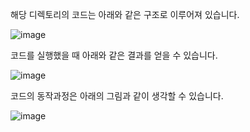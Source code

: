 



해당 디렉토리의 코드는 아래와 같은 구조로 이루어져 있습니다.

![image](https://user-images.githubusercontent.com/29828988/114857587-64602a80-9e23-11eb-999f-a4ac12a7476f.png)

코드를 실행했을 때 아래와 같은 결과를 얻을 수 있습니다.

![image](https://user-images.githubusercontent.com/29828988/114858323-4941ea80-9e24-11eb-898b-1c1f574067ea.png)

코드의 동작과정은 아래의 그림과 같이 생각할 수 있습니다.

![image](https://user-images.githubusercontent.com/29828988/115053909-956f5680-9f1a-11eb-8718-6147baf27870.png)



